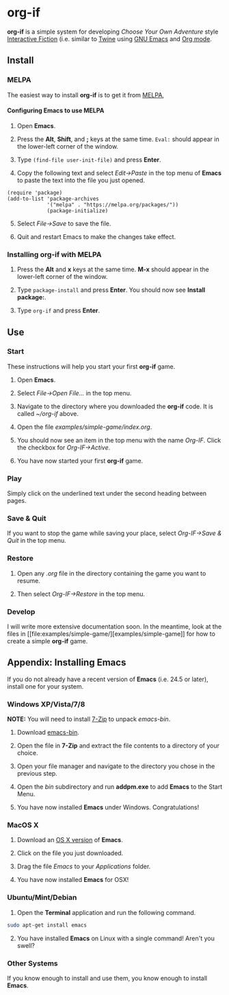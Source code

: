 # org-if

**org-if** is a simple system for developing *Choose Your Own Adventure* style [Interactive Fiction](https://en.wikipedia.org/wiki/Interactive_fiction) (i.e. similar to [Twine](http://twinery.org/) using [GNU Emacs](https://www.gnu.org/software/emacs/) and [Org mode](http://orgmode.org/).

## Install 

### MELPA

The easiest way to install **org-if** is to get it from [MELPA](https://melpa.org/#/), 

#### Configuring Emacs to use MELPA

1. Open **Emacs**.

2. Press the **Alt**, **Shift**, and **;** keys at the same time. `Eval:` should appear in the lower-left corner of the window.

3. Type `(find-file user-init-file)` and press **Enter**.

4. Copy the following text and select *Edit->Paste* in the top menu of **Emacs** to paste the text into the file you just opened.

```elisp
(require 'package)
(add-to-list 'package-archives
             '("melpa" . "https://melpa.org/packages/"))
             (package-initialize)
```

5. Select *File->Save* to save the file.

6. Quit and restart Emacs to make the changes take effect.

### Installing org-if with MELPA

1. Press the **Alt** and **x** keys at the same time. **M-x** should appear in the lower-left corner of the window.

2. Type `package-install` and press **Enter**. You should now see **Install package:**.

3. Type `org-if` and press **Enter**.

## Use

### Start 

These instructions will help you start your first **org-if** game.

1. Open **Emacs**.

2. Select *File->Open File...* in the top menu.

3. Navigate to the directory where you downloaded the **org-if** code. It is called *~/org-if* above.
   
4. Open the file *examples/simple-game/index.org*.

5. You should now see an item in the top menu with the name *Org-IF*. Click the checkbox for *Org-IF->Active*.
   
6. You have now started your first **org-if** game. 

### Play

Simply click on the underlined text under the second heading between pages.

### Save & Quit

If you want to stop the game while saving your place, select *Org-IF->Save & Quit* in the top menu.

### Restore

1. Open any *.org* file in the directory containing the game you want to resume.

2. Then select *Org-IF->Restore* in the top menu.
   
### Develop

I will write more extensive documentation soon. In the meantime, look at the files in [[file:examples/simple-game/][examples/simple-game]] for how to create a simple **org-if** game. 
 
## Appendix: Installing Emacs

If you do not already have a recent version of **Emacs** (i.e. 24.5 or later), install one for your system.
 
### Windows XP/Vista/7/8

**NOTE:** You will need to install [7-Zip](http://www.7-zip.org/a/7z920.exe) to unpack *emacs-bin*.
     
1. Download [emacs-bin](http://sourceforge.net/projects/emacs-bin/files/latest/download).
   
2. Open the file in **7-Zip** and extract the file contents to a directory of your choice.

3. Open your file manager and navigate to the directory you chose in the previous step.

4. Open the *bin* subdirectory and run **addpm.exe** to add **Emacs** to the Start Menu.

5. You have now installed **Emacs** under Windows. Congratulations!
   
### MacOS X

1. Download an [OS X version](http://emacsformacosx.com/) of **Emacs**.

2. Click on the file you just downloaded.
   
3. Drag the file *Emacs* to your *Applications* folder.

4. You have now installed **Emacs** for OSX!
   
### Ubuntu/Mint/Debian
     
1. Open the **Terminal** application and run the following command.

```sh
sudo apt-get install emacs
```

2. You have installed **Emacs** on Linux with a single command! Aren't you swell?

### Other Systems

If you know enough to install and use them, you know enough to install **Emacs**.

